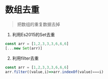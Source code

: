 # 数组去重

> 把数组的重复数据去掉

1. 利用Es2015的Set去重

```js
const arr = [1,2,3,3,3,6,6,6]
[...new Set(arr)]
```

2. 利用filter去重

```js
const arr = [1,2,3,3,3,6,6,6]
arr.filter((value,i)=>arr.indexOf(value)===i)
```